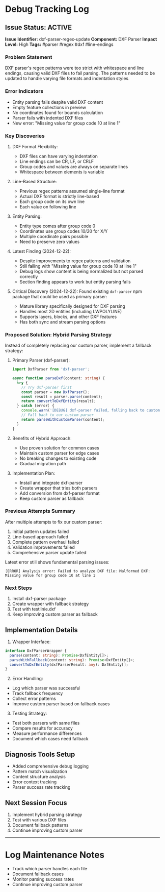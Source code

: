 # Debug Tracking Log

## Issue Status: ACTIVE
**Issue Identifier:** dxf-parser-regex-update
**Component:** DXF Parser
**Impact Level:** High
**Tags:** #parser #regex #dxf #line-endings

### Problem Statement
DXF parser's regex patterns were too strict with whitespace and line endings, causing valid DXF files to fail parsing. The patterns needed to be updated to handle varying file formats and indentation styles.

### Error Indicators
- Entity parsing fails despite valid DXF content
- Empty feature collections in preview
- No coordinates found for bounds calculation
- Parser fails with indented DXF files
- New error: "Missing value for group code 10 at line 1"

### Key Discoveries
1. DXF Format Flexibility:
   - DXF files can have varying indentation
   - Line endings can be CR, LF, or CRLF
   - Group codes and values are always on separate lines
   - Whitespace between elements is variable

2. Line-Based Structure:
   - Previous regex patterns assumed single-line format
   - Actual DXF format is strictly line-based
   - Each group code on its own line
   - Each value on following line

3. Entity Parsing:
   - Entity type comes after group code 0
   - Coordinates use group codes 10/20 for X/Y
   - Multiple coordinate pairs possible
   - Need to preserve zero values

4. Latest Finding (2024-12-22):
   - Despite improvements to regex patterns and validation
   - Still failing with "Missing value for group code 10 at line 1"
   - Debug logs show content is being normalized but not parsed correctly
   - Section finding appears to work but entity parsing fails

5. Critical Discovery (2024-12-22):
   Found existing `dxf-parser` npm package that could be used as primary parser:
   - Mature library specifically designed for DXF parsing
   - Handles most 2D entities (including LWPOLYLINE)
   - Supports layers, blocks, and other DXF features
   - Has both sync and stream parsing options

### Proposed Solution: Hybrid Parsing Strategy
Instead of completely replacing our custom parser, implement a fallback strategy:

1. Primary Parser (dxf-parser):
   ```typescript
   import DxfParser from 'dxf-parser';
   
   async function parseDxf(content: string) {
     try {
       // Try dxf-parser first
       const parser = new DxfParser();
       const result = parser.parse(content);
       return convertToDxfEntity(result);
     } catch (error) {
       console.warn('[DEBUG] dxf-parser failed, falling back to custom parser:', error);
       // Fall back to our custom parser
       return parseWithCustomParser(content);
     }
   }
   ```

2. Benefits of Hybrid Approach:
   - Use proven solution for common cases
   - Maintain custom parser for edge cases
   - No breaking changes to existing code
   - Gradual migration path

3. Implementation Plan:
   - Install and integrate dxf-parser
   - Create wrapper that tries both parsers
   - Add conversion from dxf-parser format
   - Keep custom parser as fallback

### Previous Attempts Summary
After multiple attempts to fix our custom parser:
1. Initial pattern updates failed
2. Line-based approach failed
3. Complete pattern overhaul failed
4. Validation improvements failed
5. Comprehensive parser update failed

Latest error still shows fundamental parsing issues:
```
[ERROR] Analysis error: Failed to analyze DXF file: Malformed DXF: Missing value for group code 10 at line 1
```

### Next Steps
1. Install dxf-parser package
2. Create wrapper with fallback strategy
3. Test with testlinie.dxf
4. Keep improving custom parser as fallback

## Implementation Details

1. Wrapper Interface:
```typescript
interface DxfParserWrapper {
  parse(content: string): Promise<DxfEntity[]>;
  parseWithFallback(content: string): Promise<DxfEntity[]>;
  convertToDxfEntity(dxfParserResult: any): DxfEntity[];
}
```

2. Error Handling:
- Log which parser was successful
- Track fallback frequency
- Collect error patterns
- Improve custom parser based on fallback cases

3. Testing Strategy:
- Test both parsers with same files
- Compare results for accuracy
- Measure performance differences
- Document which cases need fallback

## Diagnosis Tools Setup
- Added comprehensive debug logging
- Pattern match visualization
- Content structure analysis
- Error context tracking
- Parser success rate tracking

## Next Session Focus
1. Implement hybrid parsing strategy
2. Test with various DXF files
3. Document fallback patterns
4. Continue improving custom parser

---

# Log Maintenance Notes
- Track which parser handles each file
- Document fallback cases
- Monitor parsing success rates
- Continue improving custom parser
